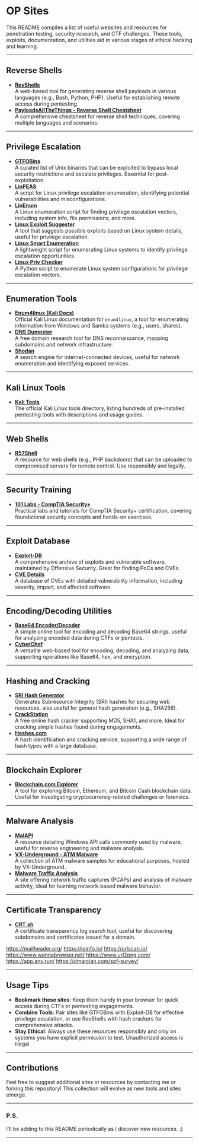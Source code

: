 
# OP Sites

This README compiles a list of useful websites and resources for penetration testing, security research, and CTF challenges. These tools, exploits, documentation, and utilities aid in various stages of ethical hacking and learning.

---

## Reverse Shells
- **[RevShells](https://www.revshells.com/)**  
  A web-based tool for generating reverse shell payloads in various languages (e.g., Bash, Python, PHP). Useful for establishing remote access during pentesting.
- **[PayloadsAllTheThings - Reverse Shell Cheatsheet](https://github.com/swisskyrepo/PayloadsAllTheThings/blob/master/Methodology%20and%20Resources/Reverse%20Shell%20Cheatsheet.md)**  
  A comprehensive cheatsheet for reverse shell techniques, covering multiple languages and scenarios.

---

## Privilege Escalation
- **[GTFOBins](https://gtfobins.github.io/)**  
  A curated list of Unix binaries that can be exploited to bypass local security restrictions and escalate privileges. Essential for post-exploitation.
- **[LinPEAS](https://github.com/peass-ng/PEASS-ng/tree/master/linPEAS)**  
  A script for Linux privilege escalation enumeration, identifying potential vulnerabilities and misconfigurations.
- **[LinEnum](https://github.com/rebootuser/LinEnum)**  
  A Linux enumeration script for finding privilege escalation vectors, including system info, file permissions, and more.
- **[Linux Exploit Suggester](https://github.com/The-Z-Labs/linux-exploit-suggester)**  
  A tool that suggests possible exploits based on Linux system details, useful for privilege escalation.
- **[Linux Smart Enumeration](https://github.com/diego-treitos/linux-smart-enumeration)**  
  A lightweight script for enumerating Linux systems to identify privilege escalation opportunities.
- **[Linux Priv Checker](https://github.com/linted/linuxprivchecker)**  
  A Python script to enumerate Linux system configurations for privilege escalation vectors.

---

## Enumeration Tools
- **[Enum4linux (Kali Docs)](https://www.kali.org/tools/enum4linux/)**  
  Official Kali Linux documentation for `enum4linux`, a tool for enumerating information from Windows and Samba systems (e.g., users, shares).
- **[DNS Dumpster](https://dnsdumpster.com/)**  
  A free domain research tool for DNS reconnaissance, mapping subdomains and network infrastructure.
- **[Shodan](https://www.shodan.io/)**  
  A search engine for internet-connected devices, useful for network enumeration and identifying exposed services.

---

## Kali Linux Tools
- **[Kali Tools](https://www.kali.org/tools/)**  
  The official Kali Linux tools directory, listing hundreds of pre-installed pentesting tools with descriptions and usage guides.

---

## Web Shells
- **[R57Shell](https://www.r57shell.net/)**  
  A resource for web shells (e.g., PHP backdoors) that can be uploaded to compromised servers for remote control. Use responsibly and legally.

---

## Security Training
- **[101 Labs - CompTIA Security+](https://www.101labs.net/comptia-security/)**  
  Practical labs and tutorials for CompTIA Security+ certification, covering foundational security concepts and hands-on exercises.

---

## Exploit Database
- **[Exploit-DB](https://www.exploit-db.com/)**  
  A comprehensive archive of exploits and vulnerable software, maintained by Offensive Security. Great for finding PoCs and CVEs.
- **[CVE Details](https://www.cvedetails.com/)**  
  A database of CVEs with detailed vulnerability information, including severity, impact, and affected software.

---

## Encoding/Decoding Utilities
- **[Base64 Encoder/Decoder](https://appdevtools.com/base64-encoder-decoder)**  
  A simple online tool for encoding and decoding Base64 strings, useful for analyzing encoded data during CTFs or pentests.
- **[CyberChef](https://gchq.github.io/CyberChef/)**  
  A versatile web-based tool for encoding, decoding, and analyzing data, supporting operations like Base64, hex, and encryption.

---

## Hashing and Cracking
- **[SRI Hash Generator](https://www.srihash.org/)**  
  Generates Subresource Integrity (SRI) hashes for securing web resources, also useful for general hash generation (e.g., SHA256).
- **[CrackStation](https://crackstation.net/)**  
  A free online hash cracker supporting MD5, SHA1, and more. Ideal for cracking simple hashes found during engagements.
- **[Hashes.com](https://hashes.com/en/decrypt/hash)**  
  A hash identification and cracking service, supporting a wide range of hash types with a large database.

---

## Blockchain Explorer
- **[Blockchain.com Explorer](https://www.blockchain.com/explorer/)**  
  A tool for exploring Bitcoin, Ethereum, and Bitcoin Cash blockchain data. Useful for investigating cryptocurrency-related challenges or forensics.

---

## Malware Analysis
- **[MalAPI](https://malapi.io/)**  
  A resource detailing Windows API calls commonly used by malware, useful for reverse engineering and malware analysis.
- **[VX-Underground - ATM Malware](https://vx-underground.org/Samples/ATM%20Malware)**  
  A collection of ATM malware samples for educational purposes, hosted by VX-Underground.
- **[Malware Traffic Analysis](https://www.malware-traffic-analysis.net/)**  
  A site offering network traffic captures (PCAPs) and analysis of malware activity, ideal for learning network-based malware behavior.

---

## Certificate Transparency
- **[CRT.sh](https://crt.sh/)**  
  A certificate transparency log search tool, useful for discovering subdomains and certificates issued for a domain.


https://mailheader.org/
https://ipinfo.io/
https://urlscan.io/
https://www.wannabrowser.net/
https://www.url2png.com/
https://app.any.run/
https://dmarcian.com/spf-survey/

---

## Usage Tips
- **Bookmark these sites**: Keep them handy in your browser for quick access during CTFs or pentesting engagements.
- **Combine Tools**: Pair sites like GTFOBins with Exploit-DB for effective privilege escalation, or use RevShells with hash crackers for comprehensive attacks.
- **Stay Ethical**: Always use these resources responsibly and only on systems you have explicit permission to test. Unauthorized access is illegal.

---

## Contributions
Feel free to suggest additional sites or resources by contacting me or forking this repository! This collection will evolve as new tools and sites emerge.

---

### P.S.
I’ll be adding to this README periodically as I discover new resources. :)

---

